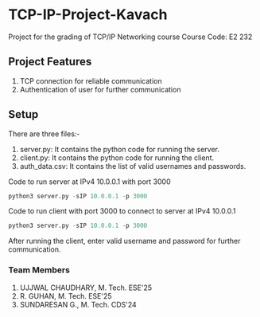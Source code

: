 # TCP-IP-Project-Kavach
Project for the grading of TCP/IP Networking course 
Course Code: E2 232

## Project Features

1. TCP connection for reliable communication
2. Authentication of user for further communication

## Setup
There are three files:-
1. server.py: It contains the python code for running the server.
1. client.py: It contains the python code for running the client.
1. auth_data.csv: It contains the list of valid usernames and passwords.

Code to run server at IPv4 10.0.0.1 with port 3000
```python
python3 server.py -sIP 10.0.0.1 -p 3000
```

Code to run client with port 3000 to connect to server at IPv4 10.0.0.1 
```python
python3 server.py -sIP 10.0.0.1 -p 3000
```

After running the client, enter valid username and password for further communication.

### Team Members
1. UJJWAL CHAUDHARY, M. Tech. ESE'25
2. R. GUHAN,         M. Tech. ESE'25
3. SUNDARESAN G.,    M. Tech. CDS'24
